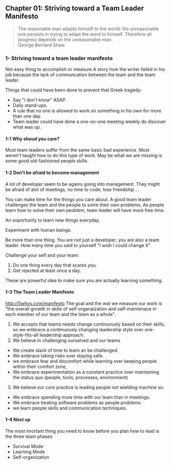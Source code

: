 ## Chapter 01: Striving toward a Team Leader Manifesto

>The reasonable man adapts himself to the world: the unreasonable one persists in trying to adapt the word to himself. Therefore all progress depends on the unreasonable man.  
George Bernard Shaw.

###  1- Striving toward a team leader manifesto
Not easy thing to accomplish or measure
A story how the writer failed in his job because the lack of communcation between the team and the team leader.

Things that could have been done to prevent that Greek tragedy:
  * Say "I don't know" ASAP.
  * Daily stand-ups.
  * A rule that no one is allowed to work on something in his own for more than one day.
  * Team leader could have done a one-on-one meeting weekly do discover what was up.

#### 1-1 Why shoud you care?

  Most team leaders suffer from the same basic bad experience. Most weren't taught how to do this type of work. May be what we are missing is some good old-fashioned people skills.

#### 1-2 Don't be afraid to become management

  A lot of developer seem to be agains going into management. They might be afraid of alot of meetings, no time to code, lose friendship ...

You can make time for the things you care about. A good team leader challenges the team and the people to solve their own problems. As people learn how to solve their own peoblem, team leader will have more free time.

An ooportunity to learn new things everyday.

Experiment with human beings.

Be more than one thing. You are not just a developer, you are also a team leader. How many time you said to yourself "I wish I could change X".

Challenge your self and your team:

1. Do one thing every day that scares you.
2. Get rejected at least once a day.

These are powerful idea to make sure you are actually learning something.

#### 1-3 The Team Leader Manifesto

http://5whys.com/manifesto
The goal and the wat we measure our work is "the overall growth in skills of self-organaization and salf-maintenace in each member of our team and the team as a whole".

1. We accepts that teams needs change continuously based on their skills, so we embrace a continuously changing leadership style over one-style-fits-all leadership approach.
2. We believe in challenging ourselved and our teams
  * We create slack of time to learn an be challenged.
  * We embrace taking risks over staying safe.
  * we embrace fear and discomfort while learning over keeping people within their comfort zone,
  * We embrace experimentation as a constant practice over maintaining the status quo (people, tools, processes, environment)
3. We believe our core practice is leading people not wielding machine so:
  * We embrace spending more time with our team than in meetings.
  * We embrace treating software problems as people problems.
  * we learn people skills and communication techniques.

#### 1-4 Next up

The most imortant thing you need to know before you plan how to lead is the three team phases
  * Survival Mode
  * Learning Mode
  * Self-organization    
